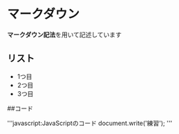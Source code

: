 # マークダウン

**マークダウン記法**を用いて記述しています

## リスト

- 1つ目
- 2つ目
- 3つ目

##コード

'''javascript:JavaScriptのコード
document.write('練習');
'''